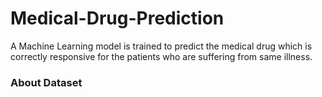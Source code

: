 # Medical-Drug-Prediction
A Machine Learning model is trained to predict the medical drug which is correctly responsive for the patients who are suffering from same illness.

### About Dataset
